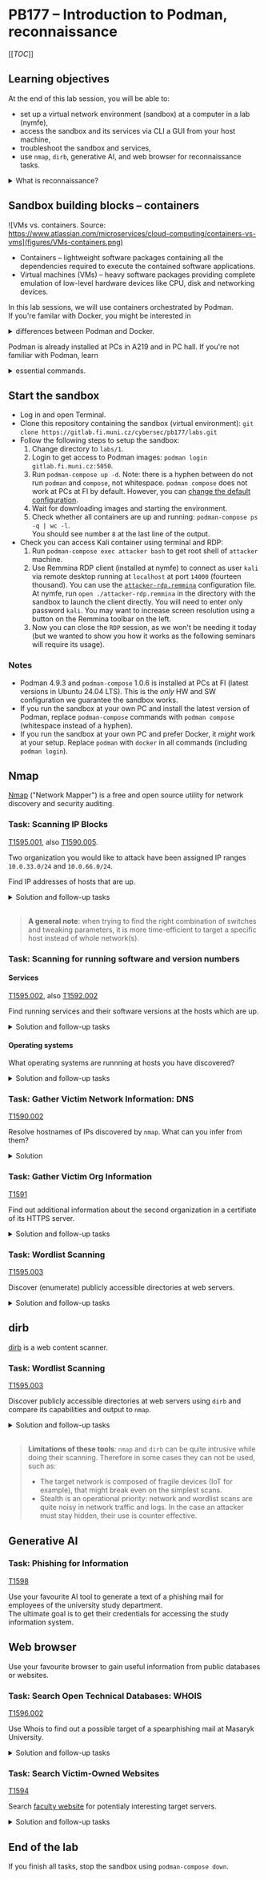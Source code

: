 # PB177 – Introduction to Podman, reconnaissance

[[_TOC_]]

## Learning objectives

At the end of this lab session, you will be able to:
- set up a virtual network environment (sandbox) at a computer in a lab (nymfe), 
- access the sandbox and its services via CLI a GUI from your host machine, 
- troubleshoot the sandbox and services,
- use `nmap`, `dirb`, generative AI, and web browser for reconnaissance tasks.

<details>
<summary>What is reconnaissance?</summary> 

Techniques that involve adversaries actively or passively gathering information that can be used to support targeting.\
See [MITRE ATT&CK® Matrix for Enterprise](https://attack.mitre.org/versions/v15/tactics/TA0043/) for more info.

</details>

## Sandbox building blocks – containers

![VMs vs. containers. Source: https://www.atlassian.com/microservices/cloud-computing/containers-vs-vms](figures/VMs-containers.png)

* Containers – lightweight software packages containing all the dependencies required to execute the contained software applications.
* Virtual machines (VMs) – heavy software packages providing complete emulation of low-level hardware devices like CPU, disk and networking devices. 

In this lab sessions, we will use containers orchestrated by Podman.\
If you're familar with Docker, you might be interested in <details><summary>differences between Podman and Docker.</summary>
![Podman vs. Docker](figures/podman-docker.png)
</details>

Podman is already installed at PCs in A219 and in PC hall. If you're not familiar with Podman, learn
<details>
<summary>
essential commands.
</summary>

* List all running containers: `podman ps`
* List containers forming an application (or sandbox in our case):
  1. Go to a directory with a Compose file
  2. Run `podman-compose ps` there
* Start the application (sandbox): `podman-compose up -d`
* Stop the application (sandbox): `podman-compose down`
* Stop the application (sandbox) and remove volumes (disks): `podman-compose down -v`

</details>

## Start the sandbox

* Log in and open Terminal.
* Clone this repository containing the sandbox (virtual environment):
```git clone https://gitlab.fi.muni.cz/cybersec/pb177/labs.git```
* Follow the following steps to setup the sandbox:
  1. Change directory to `labs/1`.
  1. Login to get access to Podman images: `podman login gitlab.fi.muni.cz:5050`.
  1. Run `podman-compose up -d`. Note: there is a hyphen between do not run `podman` and `compose`, not whitespace. `podman compose` does not work at PCs at FI by default. However, you can [change the default configuration](podman_compose_wrapper.md).
  1. Wait for downloading images and starting the environment.
  1. Check whether all containers are up and running: `podman-compose ps -q | wc -l`.\
  You should see number `8` at the last line of the output.
* Check you can access Kali container using terminal and RDP:
  1. Run `podman-compose exec attacker bash` to get root shell of `attacker` machine.
  2. Use Remmina RDP client (installed at nymfe) to connect as user `kali` via remote desktop running at `localhost` at port `14000` (fourteen thousand). You can use the [`attacker-rdp.remmina`](./1/attacker-rdp.remmina) configuration file. At nymfe, run `open ./attacker-rdp.remmina` in the directory with the sandbox to launch the client directly. You will need to enter only password `kali`. You may want to increase screen resolution using a button on the Remmina toolbar on the left.
  3. Now you can close the `RDP` session, as we won't be needing it today (but we wanted to show you how it works as the following seminars will require its usage).  

### Notes

* Podman 4.9.3 and `podman-compose` 1.0.6 is installed at PCs at FI (latest versions in Ubuntu 24.04 LTS). This is the *only* HW and SW configuration we guarantee the sandbox works.
* If you run the sandbox at your own PC and install the latest version of Podman, replace `podman-compose` commands with `podman compose` (whitespace instead of a hyphen).
* If you run the sandbox at your own PC and prefer Docker, it *might* work at your setup. Replace `podman` with `docker` in all commands (including `podman login`).

## Nmap

[Nmap](https://nmap.org/) ("Network Mapper") is a free and open source utility for network discovery and security auditing.

### Task: Scanning IP Blocks

[T1595.001](https://attack.mitre.org/techniques/T1595/001/), also [T1590.005](https://attack.mitre.org/techniques/T1590/005/).

Two organization you would like to attack have been assigned IP ranges `10.0.33.0/24` and `10.0.66.0/24`.

Find IP addresses of hosts that are up.

<details>
<summary>
Solution and follow-up tasks
</summary>

```
nmap 10.0.33.0/24 10.0.66.0/24
```

* More targets can be specified. Use whitespace as a separator.
* Control scanning speed (timing) by `-T` option (from 0 to 5). 
  * Higher value is faster, the default is `-T3`. 
  * Run again the scan with `-T5` and see the difference. It may look negligible but it helps when scanning large IP blocks or the entire port range.
  * When you would use lower `-T` values (speed)?
* Run again the scan and use other output formats. Can be useful for futher processing.
  * Default output to stdout and grepable output to a file: `nmap 10.0.33.0/24 10.0.66.0/24 -oG output.txt`. 
  * Grepable output to stdout: `nmap 10.0.33.0/24 10.0.66.0/24 -oG -`.
* Increase the verbosity level by adding `-v`.
* What have you just done? Horizontal or vertical scanning?

</details>
</br>

> **A general note**: when trying to find the right combination of switches and tweaking parameters, it is more time-efficient to target a specific host instead of whole network(s).


### Task: Scanning for running software and version numbers

#### Services

[T1595.002](https://attack.mitre.org/techniques/T1595/002/), also [T1592.002](https://attack.mitre.org/techniques/T1592/002/)

Find running services and their software versions at the hosts which are up.

<details>
<summary>
Solution and follow-up tasks
</summary>

```
nmap 10.0.33.0/24 10.0.66.0/24 -p- -sV -sS -sU -Pn
```

* nmap scans 1000 most common ports By default. Use `-p` to specify the port range. `-p-` scans all ports (equals to `-p 1-65535`).
* Use `-sV` to determine service and version info. Useful when a service runs at non-standard port. Compare result of the scan with and without `-sV` (they differ).
* Scan UDP ports too. 
  * There is one service running at UDP you might miss. However, UDP scanning is slow compared to TCP. `-T4` or `-T5` can help.
  * Hint: scan only `10.0.66.150` for 100 most common ports: `nmap 10.0.66.150 -F -sV -sU`. 
  * Hit Enter key when scanning is in progress. You will see its status. Alternatively, use `-v` option.
* For more infor about available scan techniques, see [nmap documentation](https://nmap.org/book/port-scanning-options.html#port-scanning-options-scantypes).
* Once you have discovered hosts, you can disable host discovery by adding `-Pn`.

</details>

#### Operating systems

What operating systems are runnning at hosts you have discovered?

<details>
<summary>
Solution and follow-up tasks
</summary>

```
nmap 10.0.33.0/24 10.0.66.0/24 -p- -O
```

* `-p-` is key here. nmap need at least 1 open and 1 closed port for a succesfull OS detection. Run the command without `-p-` and see the difference for hosts running one service at a non-standard port that is not scanned by nmap by default.
* Once attackers gather software versions, they may search for vulnerabilities affecting a particular operating system and application version. The option `--script=vuln` further aids attackers.

</details>

### Task: Gather Victim Network Information: DNS

[T1590.002](https://attack.mitre.org/techniques/T1590/002/)

Resolve hostnames of IPs discovered by `nmap`.
What can you infer from them?

<details>
<summary>
Solution
</summary>

```
host 10.0.33.50
```

Domain names may reveal other useful information, such as the role or fuction of the host in the organization.\

</details>

### Task: Gather Victim Org Information

[T1591](https://attack.mitre.org/techniques/T1591/)

Find out additional information about the second organization in a certifiate of its HTTPS server.

<details>
<summary>
Solution and follow-up tasks
</summary>

```
nmap -sC web.org2
```

* nmap comes with a set of useful scripts. All default scripts can be executed by `-sC` option.
* A concrete script is executed by `--script ssl-cert`.
* Compare the output of these two execution. They differ in a level of detail.
* To enable OS and version detection, script scanning, and traceroute, use `-A`, such as `nmap -A web.org2`.

</details>

### Task: Wordlist Scanning

[T1595.003](https://attack.mitre.org/techniques/T1595/003/)

Discover (enumerate) publicly accessible directories at web servers.

<details>
<summary>
Solution and follow-up tasks
</summary>

```
nmap --script=http-enum web.org1 web.org2
```

* What are the names of the discovered directories?
* What do they contain?
* Inspect how the [http-enum script](https://github.com/nmap/nmap/blob/master/scripts/http-enum.nse) works.

</details>

## dirb

[dirb](https://dirb.sourceforge.net/about.html) is a web content scanner.

### Task: Wordlist Scanning

[T1595.003](https://attack.mitre.org/techniques/T1595/003/)

Discover publicly accessible directories at web servers using `dirb` and compare its capabilities and output to `nmap`.

<details>
<summary>
Solution and follow-up tasks
</summary>

```
dirb https://web.org2
```

* Inspect the wordlist used by `dirb` at `attacker`. The location of the wordlist is shown by dirb.
* How many entries does the wordlist contain?
* What is the difference between `http-enum` and `dirb`?

</details>

</br>

> **Limitations of these tools**: `nmap` and `dirb` can be quite intrusive while doing their scanning. Therefore in some cases they can not be used, such as:
> * The target network is composed of fragile devices (IoT for example), that might break even on the simplest scans.
> * Stealth is an operational priority: network and wordlist scans are quite noisy in network traffic and logs. In the case an attacker must stay hidden, their use is counter effective.
>  


## Generative AI


### Task: Phishing for Information

[T1598](https://attack.mitre.org/techniques/T1598/)

Use your favourite AI tool to generate a text of a phishing mail for employees of the university study department.\
The ultimate goal is to get their credentials for accessing the study information system.

## Web browser

Use your favourite browser to gain useful information from public databases or websites.

### Task: Search Open Technical Databases: WHOIS

[T1596.002](https://attack.mitre.org/techniques/T1596/002/)

Use Whois to find out a possible target of a spearphishing mail at Masaryk University.

<details>
<summary>
Solution and follow-up tasks
</summary>

Command-line interface: `whois muni.cz`\
Web interface of Whois for CZ domain: https://www.nic.cz/whois/

Note: When using CLI, the Whois server may reply `Your connection limit exceeded. Please slow down and try again later.` even after the first request.

* What is the name of the administrative contact?
* Can you find an email of the contact at the internet?

</details>

### Task: Search Victim-Owned Websites

[T1594](https://attack.mitre.org/techniques/T1594/)

Search [faculty website](https://www.fi.muni.cz) for potentialy interesting target servers.

<details>
<summary>
Solution and follow-up tasks
</summary>

<br/>

[aisa](https://www.fi.muni.cz/tech/unix/aisa.html), [anxur](https://www.fi.muni.cz/tech/unix/anxur.html.cs), [ares](https://www.fi.muni.cz/tech/unix/ares.html), [aura](https://www.fi.muni.cz/tech/unix/aura.html) etc. at in [Unix section of Technical information](https://www.fi.muni.cz/tech/)

* The names and description of services are publicly available and allow attackers speed up the reconnaissance.
* Search for username patterns useful when creating an dictionary for authentication attack.

<details>
<summary>
Solution
</summary>

 https://www.fi.muni.cz/tech/account.html

</details>

</details>


## End of the lab

If you finish all tasks, stop the sandbox using `podman-compose down`.